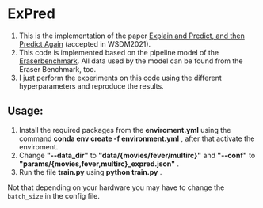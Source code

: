 # ExPred

1. This is the implementation of the paper [Explain and Predict, and then Predict Again](https://dl.acm.org/doi/abs/10.1145/3437963.3441758) (accepted in WSDM2021). 
2. This code is implemented based on the pipeline model of the [Eraserbenchmark](http://www.eraserbenchmark.com/). All data used by the model can be found from the Eraser Benchmark, too.
3. I just perform the experiments on this code using the different hyperparameters and reproduce the results.

## Usage:
  1. Install the required packages from the **enviroment.yml** using the command **conda env create -f environment.yml** , after that activate the enviroment.
  2. Change **"--data_dir"** to **"data/{movies/fever/multirc}"** and **"--conf"** to **"params/{movies,fever,multirc}_expred.json"** .
  3. Run the file **train.py** using **python train.py** .
  
  
Not that depending on your hardware you may have to change the `batch_size` in the config file. 
